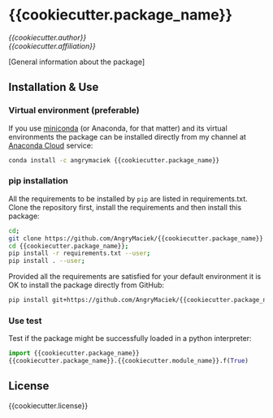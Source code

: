 # {{cookiecutter.package_name}}
*{{cookiecutter.author}}  
{{cookiecutter.affiliation}}*

[General information about the package]

## Installation & Use

### Virtual environment (preferable)

If you use [miniconda](https://docs.conda.io/en/latest/miniconda.html) (or Anaconda, for that matter) and its virtual environments the package can be installed directly from my channel at [Anaconda Cloud](https://anaconda.org/) service:
```bash
conda install -c angrymaciek {{cookiecutter.package_name}}
```

### pip installation

All the requirements to be installed by `pip` are listed in requirements.txt. Clone the repository first, install the requirements and then install this package:
```bash
cd;
git clone https://github.com/AngryMaciek/{{cookiecutter.package_name}}.git;
cd {{cookiecutter.package_name}};
pip install -r requirements.txt --user;
pip install . --user;
```
Provided all the requirements are satisfied for your default environment it is OK to install the package directly from GitHub:  
```bash
pip install git+https://github.com/AngryMaciek/{{cookiecutter.package_name}}.git --user;
```

### Use test

Test if the package might be successfully loaded in a python interpreter:
```python
import {{cookiecutter.package_name}}
{{cookiecutter.package_name}}.{{cookiecutter.module_name}}.f(True)
```

## License

{{cookiecutter.license}}